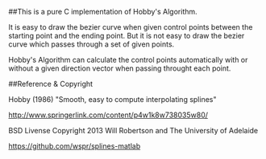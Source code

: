 ##This is a pure C implementation of Hobby's Algorithm.

It is easy to draw the bezier curve when given control points between the starting point and the ending point.
But it is not easy to draw the bezier curve which passes through a set of given points. 

Hobby's Algorithm can calculate the control points automatically with or without a given direction vector when passing throught each point.

##Reference & Copyright

Hobby (1986) "Smooth, easy to compute interpolating splines" 

http://www.springerlink.com/content/p4w1k8w738035w80/

BSD Livense Copyright 2013 Will Robertson and The University of Adelaide

https://github.com/wspr/splines-matlab
